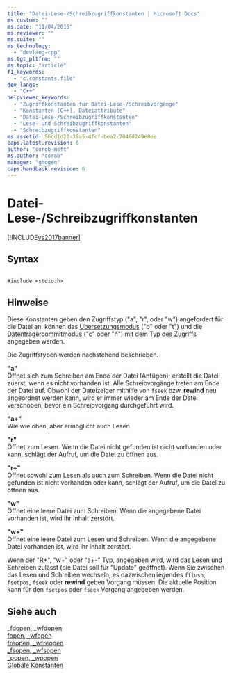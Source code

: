 ```yaml
---
title: "Datei-Lese-/Schreibzugriffkonstanten | Microsoft Docs"
ms.custom: ""
ms.date: "11/04/2016"
ms.reviewer: ""
ms.suite: ""
ms.technology: 
  - "devlang-cpp"
ms.tgt_pltfrm: ""
ms.topic: "article"
f1_keywords: 
  - "c.constants.file"
dev_langs: 
  - "C++"
helpviewer_keywords: 
  - "Zugriffkonstanten für Datei-Lese-/Schreibvorgänge"
  - "Konstanten [C++], Dateiattribute"
  - "Datei-Lese-/Schreibzugriffkonstanten"
  - "Lese- und Schreibzugriffkonstanten"
  - "Schreibzugriffkonstanten"
ms.assetid: 56cd1d22-39a5-4fcf-bea2-7046d249e8ee
caps.latest.revision: 6
author: "corob-msft"
ms.author: "corob"
manager: "ghogen"
caps.handback.revision: 6
---
```

# Datei-Lese-/Schreibzugriffkonstanten
[!INCLUDE[vs2017banner](../assembler/inline/includes/vs2017banner.md)]

## Syntax  
  
```  
  
#include <stdio.h>  
```  
  
## Hinweise  
 Diese Konstanten geben den Zugriffstyp \("a", "r", oder "w"\) angefordert für die Datei an.  können das [Übersetzungsmodus](../c-runtime-library/file-translation-constants.md) \("b" oder "t"\) und die [Datenträgercommitmodus](../c-runtime-library/commit-to-disk-constants.md) \("c" oder "n"\) mit dem Typ des Zugriffs angegeben werden.  
  
 Die Zugriffstypen werden nachstehend beschrieben.  
  
 **"a"**  
 Öffnet sich zum Schreiben am Ende der Datei \(Anfügen\); erstellt die Datei zuerst, wenn es nicht vorhanden ist.  Alle Schreibvorgänge treten am Ende der Datei auf.  Obwohl der Dateizeiger mithilfe von `fseek` bzw. **rewind** neu angeordnet werden kann, wird er immer wieder am Ende der Datei verschoben, bevor ein Schreibvorgang durchgeführt wird.  
  
 **"a\+"**  
 Wie wie oben, aber ermöglicht auch Lesen.  
  
 **"r"**  
 Öffnet zum Lesen.  Wenn die Datei nicht gefunden ist nicht vorhanden oder kann, schlägt der Aufruf, um die Datei zu öffnen aus.  
  
 **"r\+"**  
 Öffnet sowohl zum Lesen als auch zum Schreiben.  Wenn die Datei nicht gefunden ist nicht vorhanden oder kann, schlägt der Aufruf, um die Datei zu öffnen aus.  
  
 **"w"**  
 Öffnet eine leere Datei zum Schreiben.  Wenn die angegebene Datei vorhanden ist, wird ihr Inhalt zerstört.  
  
 **"w\+"**  
 Öffnet eine leere Datei zum Lesen und Schreiben.  Wenn die angegebene Datei vorhanden ist, wird ihr Inhalt zerstört.  
  
 Wenn der "R\+", "w\+" oder "a\+\-" Typ, angegeben wird, wird das Lesen und Schreiben zulässt \(die Datei soll für "Update" geöffnet\).  Wenn Sie zwischen das Lesen und Schreiben wechseln, es dazwischenliegendes `fflush`, `fsetpos`, `fseek` oder **rewind** geben Vorgang müssen.  Die aktuelle Position kann für den `fsetpos` oder `fseek` Vorgang angegeben werden.  
  
## Siehe auch  
 [\_fdopen, \_wfdopen](../c-runtime-library/reference/fdopen-wfdopen.md)   
 [fopen, \_wfopen](../c-runtime-library/reference/fopen-wfopen.md)   
 [freopen, \_wfreopen](../c-runtime-library/reference/freopen-wfreopen.md)   
 [\_fsopen, \_wfsopen](../c-runtime-library/reference/fsopen-wfsopen.md)   
 [\_popen, \_wpopen](../c-runtime-library/reference/popen-wpopen.md)   
 [Globale Konstanten](../c-runtime-library/global-constants.md)